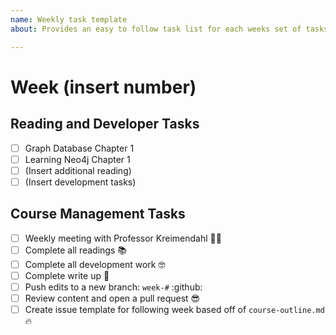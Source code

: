 ```yaml
---
name: Weekly task template
about: Provides an easy to follow task list for each weeks set of tasks.

---
```


# Week (insert number)

## Reading and Developer Tasks

- [ ] Graph Database Chapter 1
- [ ] Learning Neo4j Chapter 1
- [ ] (Insert additional reading)
- [ ] (Insert development tasks)

## Course Management Tasks

- [ ] Weekly meeting with Professor Kreimendahl 👨‍🏫
- [ ] Complete all readings 📚
- [ ] Complete all development work 🤓
- [ ] Complete write up 📝
- [ ] Push edits to a new branch: `week-#` :github:
- [ ] Review content and open a pull request 😎
- [ ] Create issue template for following week based off of `course-outline.md` 🔥
